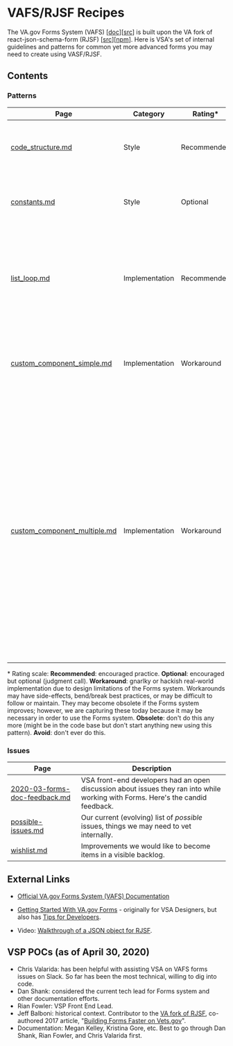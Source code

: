 # VAFS/RJSF Recipes
The VA.gov Forms System (VAFS) [[doc](https://department-of-veterans-affairs.github.io/veteran-facing-services-tools/forms)][[src](https://github.com/department-of-veterans-affairs/vets-website/tree/main/src/platform/forms-system)] is built upon the VA fork of react-json-schema-form (RJSF) [[src](https://github.com/department-of-veterans-affairs/react-jsonschema-form)][[npm](https://www.npmjs.com/package/@department-of-veterans-affairs/react-jsonschema-form)]. Here is VSA's set of internal guidelines and patterns for common yet more advanced forms you may need to create using VASF/RJSF.

## Contents

### Patterns
Page | Category | Rating* | Description
--- | --- | --- | ---
[code_structure.md](./code_structure.md) | Style | Recommended | **Recommended Code Structure**. A way to organize your code so that it is easy to maintain.
[constants.md](./constants.md) | Style | Optional | **Using a Constants File**. Central file for all the variables you will use over and over again.
[list_loop.md](./list_loop.md) | Implementation | Recommended | **List Loop**. Needed to build a form that allows a user to input a few items and a separate page for each of those items to enter more information about that respective item.
[custom_component_simple.md](./custom_component_simple.md) | Implementation | Workaround | **Custom React Component: Simple Case**. Update form state with an onChange handler within a custom React component.
[custom_component_multiple.md](./custom_component_multiple.md) | Implementation | Workaround | **Custom React Component: Multiple/Complex**. Using a custom React component requires that you pass in the form's schema for that component (map a small slice of form state to the component). In this scenario, we use the same component twice and we pass in a different instance of the schema to each instance of the component. Since each instance only has access to its own individual schema/form state, we are using Redux in order for our instances to see each other's form state.

  *&nbsp;Rating scale: **Recommended**: encouraged practice. **Optional**: encouraged but optional (judgment call). **Workaround**: gnarlky or hackish real-world implementation due to design limitations of the Forms system. Workarounds may have side-effects, bend/break best practices, or may be difficult to follow or maintain. They may become obsolete if the Forms system improves; however, we are capturing these today because it may be necessary in order to use the Forms system. **Obsolete**: don't do this any more (might be in the code base but don't start anything new using this pattern). **Avoid**: don't ever do this.

### Issues
Page | Description
--- | ---
[2020-03-forms-doc-feedback.md](./2020-03-forms-doc-feedback.md)&nbsp; | VSA front-end developers had an open discussion about issues they ran into while working with Forms. Here's the candid feedback. 
[possible-issues.md](./possible-issues.md) | Our current (evolving) list of *possible* issues, things we may need to vet internally.
[wishlist.md](wishlist.md) | Improvements we would like to become items in a visible backlog.

## External Links

- [Official VA.gov Forms System (VAFS) Documentation](https://department-of-veterans-affairs.github.io/veteran-facing-services-tools/forms/)

- [Getting Started With VA.gov Forms](https://github.com/department-of-veterans-affairs/va.gov-team/blob/master/teams/vsa/design/getting-started-with-va.gov-forms.md) - originally for VSA Designers, but also has [Tips for Developers](https://github.com/department-of-veterans-affairs/va.gov-team/blob/master/teams/vsa/design/getting-started-with-va.gov-forms.md#developers).

- Video: [Walkthrough of a JSON object for RJSF](https://github.com/department-of-veterans-affairs/va.gov-team/blob/master/teams/vsa/design/va-forms-informal-for-designers.mp4).

## VSP POCs (as of April 30, 2020)

- Chris Valarida: has been helpful with assisting VSA on VAFS forms issues on Slack. So far has been the most technical, willing to dig into code.
- Dan Shank: considered the current tech lead for Forms system and other documentation efforts.
- Rian Fowler: VSP Front End Lead.
- Jeff Balboni: historical context. Contributor to the [VA fork of RJSF](https://github.com/department-of-veterans-affairs/react-jsonschema-form), co-authored 2017 article, "[Building Forms Faster on Vets.gov](https://medium.com/the-u-s-digital-service/building-forms-faster-on-vets-gov-d8619f4e9db)".
- Documentation: Megan Kelley, Kristina Gore, etc. Best to go through Dan Shank, Rian Fowler, and Chris Valarida first.


